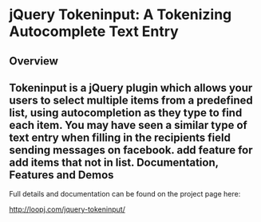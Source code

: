 jQuery Tokeninput: A Tokenizing Autocomplete Text Entry
=======================================================

Overview
--------
Tokeninput is a jQuery plugin which allows your users to select multiple items from a predefined list, using autocompletion as they type to find each item. You may have seen a similar type of text entry when filling in the recipients field sending messages on facebook.
add feature for add items that not in list.
Documentation, Features and Demos
---------------------------------
Full details and documentation can be found on the project page here:

<http://loopj.com/jquery-tokeninput/>
